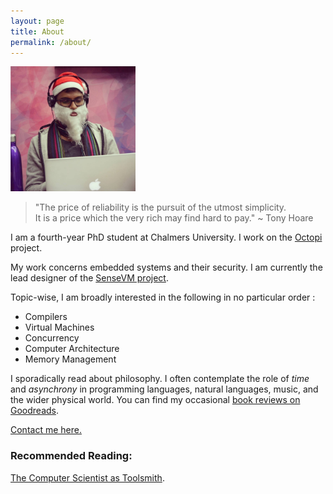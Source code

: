 ```yaml
---
layout: page
title: About
permalink: /about/
---
```


<img src="https://raw.githubusercontent.com/Abhiroop/Abhiroop.github.io/master/image.jpg" width="200" height="200" />


> "The price of reliability is the pursuit of the utmost simplicity.   
> It is a price which the very rich may find hard to pay." ~ Tony Hoare

I am a fourth-year PhD student at Chalmers University. I work on the [Octopi](https://octopi.chalmers.se) project.

My work concerns embedded systems and their security. I am currently the lead designer of the [SenseVM project](https://github.com/svenssonjoel/Sense-VM). 

Topic-wise, I am broadly interested in the following in no particular order :

- Compilers
- Virtual Machines
- Concurrency
- Computer Architecture
- Memory Management

I sporadically read about philosophy. I often contemplate the role of *time* and *asynchrony* in programming languages, natural languages, music, and the wider physical world. You can find my occasional [book reviews on Goodreads](https://abhiroop.github.io/books/).

[Contact me here.](mailto:sarkara@chalmers.se)
<!-- I majorly program in Haskell and C. I hacked on the Glasgow Haskell Compiler (GHC) to add support for vector instruction for my Masters. In a past life, I used to be a JVM aficionado and ended up knowing some dark secrets about the JLS and the JVM GC mechanisms.  -->

### Recommended Reading:

[The Computer Scientist as Toolsmith](https://www.cs.unc.edu/~brooks/Toolsmith-CACM.pdf).
